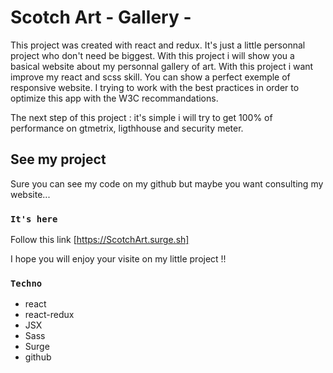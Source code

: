 # Scotch Art   - Gallery -

This project was created with react and redux. It's just a little personnal project who don't need be biggest.
With this project i will show you a basical website about my personnal gallery of art.
With this project i want improve my react and scss skill. You can show a perfect exemple of responsive website. 
I trying to work with the best practices in order to optimize this app with the W3C recommandations.

The next step of this project : it's simple i will try to get 100% of performance on gtmetrix, ligthhouse and security meter.


## See my project

Sure you can see my code on my github but maybe you want consulting my website...

### `It's here`

Follow this link [https://ScotchArt.surge.sh]

I hope you will enjoy your visite on my little project !!

### `Techno`
- react
- react-redux
- JSX
- Sass
- Surge
- github

